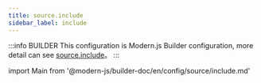 ```yaml
---
title: source.include
sidebar_label: include
---
```


:::info BUILDER
This configuration is Modern.js Builder configuration, more detail can see [source.include](https://modernjs.dev/builder/zh/api/config-source.html#source-include)。
:::

import Main from '@modern-js/builder-doc/en/config/source/include.md'

<Main />
